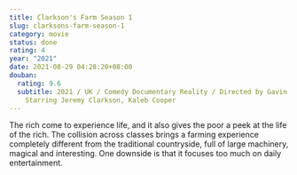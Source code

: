```yaml
---
title: Clarkson's Farm Season 1
slug: clarksons-farm-season-1
category: movie
status: done
rating: 4
year: "2021"
date: 2021-08-29 04:28:20+08:00
douban:
  rating: 9.6
  subtitle: 2021 / UK / Comedy Documentary Reality / Directed by Gavin Whitehead /
    Starring Jeremy Clarkson, Kaleb Cooper
---
```


The rich come to experience life, and it also gives the poor a peek at the life of the rich. The collision across classes brings a farming experience completely different from the traditional countryside, full of large machinery, magical and interesting. One downside is that it focuses too much on daily entertainment.
